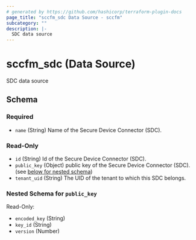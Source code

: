 ```yaml
---
# generated by https://github.com/hashicorp/terraform-plugin-docs
page_title: "sccfm_sdc Data Source - sccfm"
subcategory: ""
description: |-
  SDC data source
---
```


# sccfm_sdc (Data Source)

SDC data source



<!-- schema generated by tfplugindocs -->
## Schema

### Required

- `name` (String) Name of the Secure Device Connector (SDC).

### Read-Only

- `id` (String) Id of the Secure Device Connector (SDC).
- `public_key` (Object) public key of the Secure Device Connector (SDC). (see [below for nested schema](#nestedatt--public_key))
- `tenant_uid` (String) The UID of the tenant to which this SDC belongs.

<a id="nestedatt--public_key"></a>
### Nested Schema for `public_key`

Read-Only:

- `encoded_key` (String)
- `key_id` (String)
- `version` (Number)
